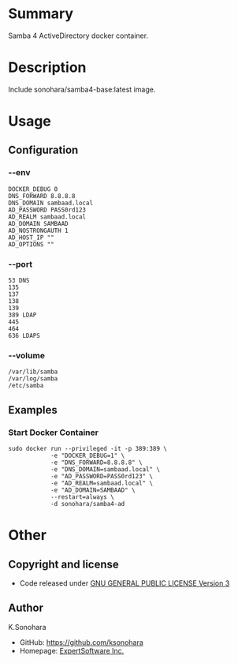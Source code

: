 # Summary

Samba 4 ActiveDirectory docker container.

# Description

Include sonohara/samba4-base:latest image.

# Usage

## Configuration

### --env

    DOCKER_DEBUG 0
    DNS_FORWARD 8.8.8.8
    DNS_DOMAIN sambaad.local
    AD_PASSWORD PASS0rd123
    AD_REALM sambaad.local
    AD_DOMAIN SAMBAAD
    AD_NOSTRONGAUTH 1
    AD_HOST_IP ""
    AD_OPTIONS ""

### --port

    53 DNS
    135
    137
    138
    139
    389 LDAP
    445
    464
    636 LDAPS

### --volume

    /var/lib/samba
    /var/log/samba
    /etc/samba

## Examples

### Start Docker Container

    sudo docker run --privileged -it -p 389:389 \
                -e "DOCKER_DEBUG=1" \
                -e "DNS_FORWARD=8.8.8.8" \
                -e "DNS_DOMAIN=sambaad.local" \
                -e "AD_PASSWORD=PASS0rd123" \
                -e "AD_REALM=sambaad.local" \
                -e "AD_DOMAIN=SAMBAAD" \
                --restart=always \
                -d sonohara/samba4-ad

# Other

## Copyright and license

- Code released under [GNU GENERAL PUBLIC LICENSE Version 3](https://github.com/ksonohara/docker/blob/master/LICENSE)

## Author

K.Sonohara
- GitHub: https://github.com/ksonohara
- Homepage: [ExpertSoftware Inc.](https://www.e-software.company "ExpertSoftware Inc.")
